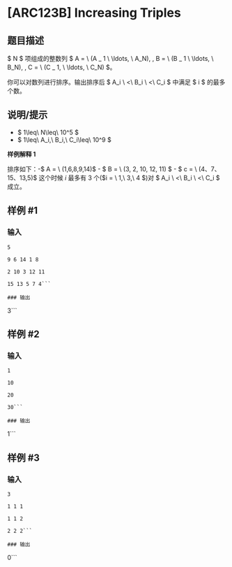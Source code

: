 # [ARC123B] Increasing Triples

## 题目描述

$ N $ 项组成的整数列 $ A = \ (A _ 1 \ \ldots, \ A_N), \, B = \ (B _ 1 \ \ldots, \ B_N), \, C = \ (C _ 1, \ \ldots, \ C_N) $。

你可以对数列进行排序。输出排序后 $ A_i \ <\ B_i \ <\ C_i $ 中满足 $ i $ 的最多个数。

## 说明/提示

- $ 1\leq\ N\leq\ 10^5 $
- $ 1\leq\ A_i,\ B_i,\ C_i\leq\ 10^9 $

**样例解释 $1$**

排序如下：-$ A = \ (1,6,8,9,14)$ - $ B = \ (3, 2, 10, 12, 11) $ - $ c = \ (4、7、15、13,5)$ 这个时候 $i$ 最多有 $3$ 个($i = \ 1,\ 3,\ 4 $)对 $ A_i \ <\ B_i \ <\ C_i $ 成立。

## 样例 #1

### 输入

```
5
9 6 14 1 8
2 10 3 12 11
15 13 5 7 4```

### 输出

```
3```

## 样例 #2

### 输入

```
1
10
20
30```

### 输出

```
1```

## 样例 #3

### 输入

```
3
1 1 1
1 1 2
2 2 2```

### 输出

```
0```

